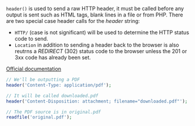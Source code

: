 `header()` is used to send a raw HTTP header, it must be called before any output is sent such as HTML tags, blank lines in a file or from PHP. There are two special case header calls for the _header_ string:
- `HTTP/` (case is not significant) will be used to determine the HTTP status code to send.
- `Location` in addition to sending a header back to the browser is also reutrns a _REDIRECT_ (302) status code to the browser unless the 201 or 3xx code has already been set.

[Official documentation](https://www.php.net/manual/en/function.header.php)

```PHP
// We'll be outputting a PDF
header('Content-Type: application/pdf');

// It will be called downloaded.pdf
header('Content-Disposition: attachment; filename="downloaded.pdf"');

// The PDF source is in original.pdf
readfile('original.pdf');
```